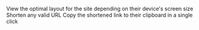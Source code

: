 <!-- Setup for Tailwind CSS -->

<!-- install node -->

<!-- npm install -D tailwindcss postcss autoprefixer -->

<!-- npm install vite -->

<!-- package.json -->
<!-- "scripts":{
    "start":"vite"
} -->

<!-- npx tailwindcss init -->

<!-- NOw,tailwind.config.js will be created -->





<!-- About Project -->
View the optimal layout for the site depending on their device's screen size
Shorten any valid URL
Copy the shortened link to their clipboard in a single click